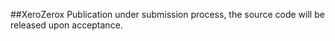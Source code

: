 ##XeroZerox
Publication under submission process, the source code will be released upon acceptance.
